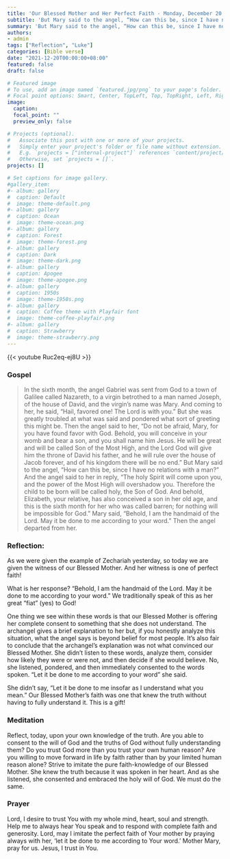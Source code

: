 ```yaml
---
title: 'Our Blessed Mother and Her Perfect Faith - Monday, December 20, 2021 | Luke 1:26-38'
subtitle: 'But Mary said to the angel, “How can this be, since I have no relations with a man?” And the angel said to her in reply, “The Holy Spirit will come upon you, and the power of the Most High will overshadow you. Therefore the child to be born will be called holy, the Son of God.  And behold, Elizabeth, your relative, has also conceived a son in her old age, and this is the sixth month for her who was called barren; for nothing will be impossible for God.”  Mary said, “Behold, I am the handmaid of the Lord. May it be done to me according to your word.” Then the angel departed from her.'
summary: 'But Mary said to the angel, “How can this be, since I have no relations with a man?” And the angel said to her in reply, “The Holy Spirit will come upon you, and the power of the Most High will overshadow you. Therefore the child to be born will be called holy, the Son of God.  And behold, Elizabeth, your relative, has also conceived a son in her old age, and this is the sixth month for her who was called barren; for nothing will be impossible for God.”  Mary said, “Behold, I am the handmaid of the Lord. May it be done to me according to your word.” Then the angel departed from her.'
authors:
- admin
tags: ["Reflection", "Luke"]
categories: [Bible verse]
date: "2021-12-20T00:00:00+08:00"
featured: false
draft: false

# Featured image
# To use, add an image named `featured.jpg/png` to your page's folder.
# Focal point options: Smart, Center, TopLeft, Top, TopRight, Left, Right, BottomLeft, Bottom, BottomRight
image:
  caption:
  focal_point: ""
  preview_only: false

# Projects (optional).
#   Associate this post with one or more of your projects.
#   Simply enter your project's folder or file name without extension.
#   E.g. `projects = ["internal-project"]` references `content/project/deep-learning/index.md`.
#   Otherwise, set `projects = []`.
projects: []

# Set captions for image gallery.
#gallery_item:
#- album: gallery
#  caption: Default
#  image: theme-default.png
#- album: gallery
#  caption: Ocean
#  image: theme-ocean.png
#- album: gallery
#  caption: Forest
#  image: theme-forest.png
#- album: gallery
#  caption: Dark
#  image: theme-dark.png
#- album: gallery
#  caption: Apogee
#  image: theme-apogee.png
#- album: gallery
#  caption: 1950s
#  image: theme-1950s.png
#- album: gallery
#  caption: Coffee theme with Playfair font
#  image: theme-coffee-playfair.png
#- album: gallery
#  caption: Strawberry
#  image: theme-strawberry.png
---
```


{{< youtube Ruc2eq-ej8U >}}

### Gospel
> In the sixth month, the angel Gabriel was sent from God to a town of Galilee called Nazareth, to a virgin betrothed to a man named Joseph, of the house of David, and the virgin’s name was Mary. And coming to her, he said, “Hail, favored one! The Lord is with you.” But she was greatly troubled at what was said and pondered what sort of greeting this might be. Then the angel said to her, “Do not be afraid, Mary, for you have found favor with God. Behold, you will conceive in your womb and bear a son, and you shall name him Jesus. He will be great and will be called Son of the Most High, and the Lord God will give him the throne of David his father, and he will rule over the house of Jacob forever, and of his kingdom there will be no end.” But Mary said to the angel, “How can this be, since I have no relations with a man?” And the angel said to her in reply, “The holy Spirit will come upon you, and the power of the Most High will overshadow you. Therefore the child to be born will be called holy, the Son of God. And behold, Elizabeth, your relative, has also conceived a son in her old age, and this is the sixth month for her who was called barren; for nothing will be impossible for God.” Mary said, “Behold, I am the handmaid of the Lord. May it be done to me according to your word.” Then the angel departed from her.

### Reflection:
As we were given the example of Zechariah yesterday, so today we are given the witness of our Blessed Mother.  And her witness is one of perfect faith!

What is her response?  “Behold, I am the handmaid of the Lord.  May it be done to me according to your word.”  We traditionally speak of this as her great “fiat” (yes) to God!

One thing we see within these words is that our Blessed Mother is offering her complete consent to something that she does not understand.  The archangel gives a brief explanation to her but, if you honestly analyze this situation, what the angel says is beyond belief for most people.  It’s also fair to conclude that the archangel’s explanation was not what convinced our Blessed Mother.  She didn’t listen to these words, analyze them, consider how likely they were or were not, and then decide if she would believe.  No, she listened, pondered, and then immediately consented to the words spoken.  “Let it be done to me according to your word” she said.

She didn’t say, “Let it be done to me insofar as I understand what you mean.”  Our Blessed Mother’s faith was one that knew the truth without having to fully understand it.  This is a gift!

### Meditation
Reflect, today, upon your own knowledge of the truth.  Are you able to consent to the will of God and the truths of God without fully understanding them?  Do you trust God more than you trust your own human reason?  Are you willing to move forward in life by faith rather than by your limited human reason alone?  Strive to imitate the pure faith-knowledge of our Blessed Mother.  She knew the truth because it was spoken in her heart.  And as she listened, she consented and embraced the holy will of God.  We must do the same.

### Prayer
Lord, I desire to trust You with my whole mind, heart, soul and strength.  Help me to always hear You speak and to respond with complete faith and generosity.  Lord, may I imitate the perfect faith of Your mother by praying always with her, ‘let it be done to me according to Your word.’  Mother Mary, pray for us.  Jesus, I trust in You.
